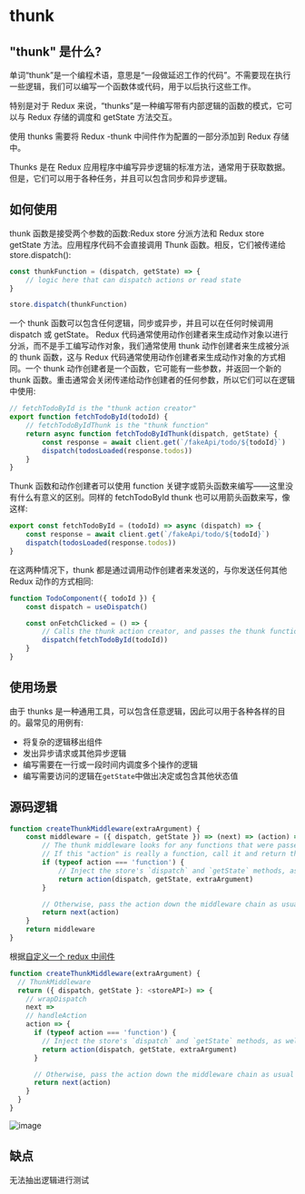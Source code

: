 # thunk

## "thunk" 是什么?

单词“thunk”是一个编程术语，意思是“一段做延迟工作的代码”。不需要现在执行一些逻辑，我们可以编写一个函数体或代码，用于以后执行这些工作。

特别是对于 Redux 来说，“thunks”是一种编写带有内部逻辑的函数的模式，它可以与 Redux 存储的调度和 getState 方法交互。

使用 thunks 需要将 Redux -thunk 中间件作为配置的一部分添加到 Redux 存储中。

Thunks 是在 Redux 应用程序中编写异步逻辑的标准方法，通常用于获取数据。但是，它们可以用于各种任务，并且可以包含同步和异步逻辑。

## 如何使用

thunk 函数是接受两个参数的函数:Redux store 分派方法和 Redux store getState 方法。应用程序代码不会直接调用 Thunk 函数。相反，它们被传递给 store.dispatch():

```javascript
const thunkFunction = (dispatch, getState) => {
    // logic here that can dispatch actions or read state
}

store.dispatch(thunkFunction)
```

一个 thunk 函数可以包含任何逻辑，同步或异步，并且可以在任何时候调用 dispatch 或 getState。
Redux 代码通常使用动作创建者来生成动作对象以进行分派，而不是手工编写动作对象，我们通常使用 thunk 动作创建者来生成被分派的 thunk 函数，这与 Redux 代码通常使用动作创建者来生成动作对象的方式相同。一个 thunk 动作创建者是一个函数，它可能有一些参数，并返回一个新的 thunk 函数。重击通常会关闭传递给动作创建者的任何参数，所以它们可以在逻辑中使用:

```javascript
// fetchTodoById is the "thunk action creator"
export function fetchTodoById(todoId) {
    // fetchTodoByIdThunk is the "thunk function"
    return async function fetchTodoByIdThunk(dispatch, getState) {
        const response = await client.get(`/fakeApi/todo/${todoId}`)
        dispatch(todosLoaded(response.todos))
    }
}
```

Thunk 函数和动作创建者可以使用 function 关键字或箭头函数来编写——这里没有什么有意义的区别。同样的 fetchTodoById thunk 也可以用箭头函数来写，像这样:

```javascript
export const fetchTodoById = (todoId) => async (dispatch) => {
    const response = await client.get(`/fakeApi/todo/${todoId}`)
    dispatch(todosLoaded(response.todos))
}
```

在这两种情况下，thunk 都是通过调用动作创建者来发送的，与你发送任何其他 Redux 动作的方式相同:

```javascript
function TodoComponent({ todoId }) {
    const dispatch = useDispatch()

    const onFetchClicked = () => {
        // Calls the thunk action creator, and passes the thunk function to dispatch
        dispatch(fetchTodoById(todoId))
    }
}
```

## 使用场景

由于 thunks 是一种通用工具，可以包含任意逻辑，因此可以用于各种各样的目的。最常见的用例有:

-   将复杂的逻辑移出组件
-   发出异步请求或其他异步逻辑
-   编写需要在一行或一段时间内调度多个操作的逻辑
-   编写需要访问的逻辑在`getState`中做出决定或包含其他状态值

## 源码逻辑

```javascript
function createThunkMiddleware(extraArgument) {
    const middleware = ({ dispatch, getState }) => (next) => (action) => {
        // The thunk middleware looks for any functions that were passed to `store.dispatch`.
        // If this "action" is really a function, call it and return the result.
        if (typeof action === 'function') {
            // Inject the store's `dispatch` and `getState` methods, as well as any "extra arg"
            return action(dispatch, getState, extraArgument)
        }

        // Otherwise, pass the action down the middleware chain as usual
        return next(action)
    }
    return middleware
}
```

根据[自定义一个 redux 中间件](https://redux.js.org/tutorials/fundamentals/part-4-store#writing-custom-middleware)

```javascript
function createThunkMiddleware(extraArgument) {
  // ThunkMiddleware
  return ({ dispatch, getState }: <storeAPI>) => {
    // wrapDispatch
    next =>
    // handleAction
    action => {
      if (typeof action === 'function') {
        // Inject the store's `dispatch` and `getState` methods, as well as any "extra arg"
        return action(dispatch, getState, extraArgument)
      }

      // Otherwise, pass the action down the middleware chain as usual
      return next(action)
    }
  }
}
```

![image](https://img2020.cnblogs.com/blog/2347599/202201/2347599-20220118101858833-959563829.webp)

## 缺点

无法抽出逻辑进行测试
